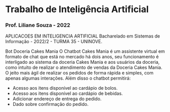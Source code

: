 # Trabalho de Inteligência Artificial

 ###  Prof. Liliane Souza  - 2022
 APLICACOES EM INTELIGENCIA ARTIFICIAL Bacharelado em Sistemas de Informação - 2022/2 - TURMA 35 - UNINOVE.
 
Bot Doceria Cakes Mania 
O Chatbot Cakes Mania é um assistente virtual em formato de chat que está no mercado há dois anos, seu funcionamento é interligado ao sistema da doceria Cakes Mania e aos usuários da doceria, como intuito de realizar o atendimento de vendas da Doceria Cakes Mania. O jeito mais ágil de realizar os pedidos de forma rápida e simples, com apenas algumas interações.
Além disso o chatbot permitirá:

- Acesso aos itens disponível ao cardápio de bolos.
- Acesso aos itens disponível ao cardápio de bebidas.
- Adicionar endereço de entrega do pedido.
- Dado sobre confirmação do pedido.

